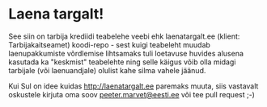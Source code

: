 Laena targalt!
==============

See siin on tarbija krediidi teabelehe veebi ehk laenatargalt.ee (klient: Tarbijakaitseamet) koodi-repo - sest kuigi teabeleht muudab laenupakkumiste võrdlemise lihtsamaks tuli loetavuse huvides alusena kasutada ka "keskmist" teabelehte ning selle käigus võib olla midagi tarbijale (või laenuandjale) olulist kahe silma vahele jäänud.

Kui Sul on idee kuidas http://laenatargalt.ee paremaks muuta, siis vastavalt oskustele kirjuta oma soov peeter.marvet@eesti.ee või tee pull request ;-)